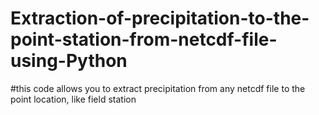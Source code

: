 # Extraction-of-precipitation-to-the-point-station-from-netcdf-file-using-Python
#this code allows you to extract precipitation from any netcdf file to the point location, like field station
